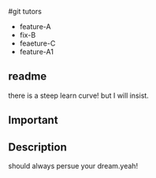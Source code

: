 #git tutors
- feature-A
- fix-B
- feaeture-C
- feature-A1
## readme
there is a steep learn curve! but I will insist.
## Important

## Description
should always persue your dream.yeah!

